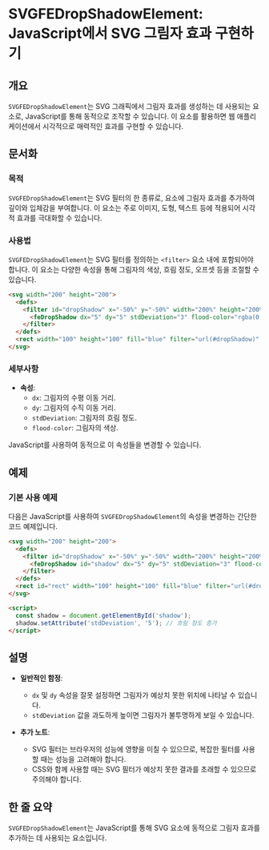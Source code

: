 <!--
Meta Description: # SVGFEDropShadowElement: JavaScript에서 SVG 그림자 효과 구현하기 ## 개요 `SVGFEDropShadowElement`는 SVG 그래픽에서 그림자 효과를 생성하는 데 사용되는 요소로, JavaScript를 통해 동적으로 조작할 수 있습...
Meta Keywords: svg, 200, 있습니다, filter, svgfedropshadowelement
-->

# SVGFEDropShadowElement: JavaScript에서 SVG 그림자 효과 구현하기

## 개요
`SVGFEDropShadowElement`는 SVG 그래픽에서 그림자 효과를 생성하는 데 사용되는 요소로, JavaScript를 통해 동적으로 조작할 수 있습니다. 이 요소를 활용하면 웹 애플리케이션에서 시각적으로 매력적인 효과를 구현할 수 있습니다.

## 문서화
### 목적
`SVGFEDropShadowElement`는 SVG 필터의 한 종류로, 요소에 그림자 효과를 추가하여 깊이와 입체감을 부여합니다. 이 요소는 주로 이미지, 도형, 텍스트 등에 적용되어 시각적 효과를 극대화할 수 있습니다.

### 사용법
`SVGFEDropShadowElement`는 SVG 필터를 정의하는 `<filter>` 요소 내에 포함되어야 합니다. 이 요소는 다양한 속성을 통해 그림자의 색상, 흐림 정도, 오프셋 등을 조절할 수 있습니다.

```html
<svg width="200" height="200">
  <defs>
    <filter id="dropShadow" x="-50%" y="-50%" width="200%" height="200%">
      <feDropShadow dx="5" dy="5" stdDeviation="3" flood-color="rgba(0, 0, 0, 0.5)" />
    </filter>
  </defs>
  <rect width="100" height="100" fill="blue" filter="url(#dropShadow)" />
</svg>
```

### 세부사항
- **속성**:
  - `dx`: 그림자의 수평 이동 거리.
  - `dy`: 그림자의 수직 이동 거리.
  - `stdDeviation`: 그림자의 흐림 정도.
  - `flood-color`: 그림자의 색상.

JavaScript를 사용하여 동적으로 이 속성들을 변경할 수 있습니다.

## 예제
### 기본 사용 예제
다음은 JavaScript를 사용하여 `SVGFEDropShadowElement`의 속성을 변경하는 간단한 코드 예제입니다.

```html
<svg width="200" height="200">
  <defs>
    <filter id="dropShadow" x="-50%" y="-50%" width="200%" height="200%">
      <feDropShadow id="shadow" dx="5" dy="5" stdDeviation="3" flood-color="rgba(0, 0, 0, 0.5)" />
    </filter>
  </defs>
  <rect id="rect" width="100" height="100" fill="blue" filter="url(#dropShadow)" />
</svg>

<script>
  const shadow = document.getElementById('shadow');
  shadow.setAttribute('stdDeviation', '5'); // 흐림 정도 증가
</script>
```

## 설명
- **일반적인 함정**:
  - `dx` 및 `dy` 속성을 잘못 설정하면 그림자가 예상치 못한 위치에 나타날 수 있습니다.
  - `stdDeviation` 값을 과도하게 높이면 그림자가 불투명하게 보일 수 있습니다.
  
- **추가 노트**:
  - SVG 필터는 브라우저의 성능에 영향을 미칠 수 있으므로, 복잡한 필터를 사용할 때는 성능을 고려해야 합니다.
  - CSS와 함께 사용할 때는 SVG 필터가 예상치 못한 결과를 초래할 수 있으므로 주의해야 합니다.

## 한 줄 요약
`SVGFEDropShadowElement`는 JavaScript를 통해 SVG 요소에 동적으로 그림자 효과를 추가하는 데 사용되는 요소입니다.